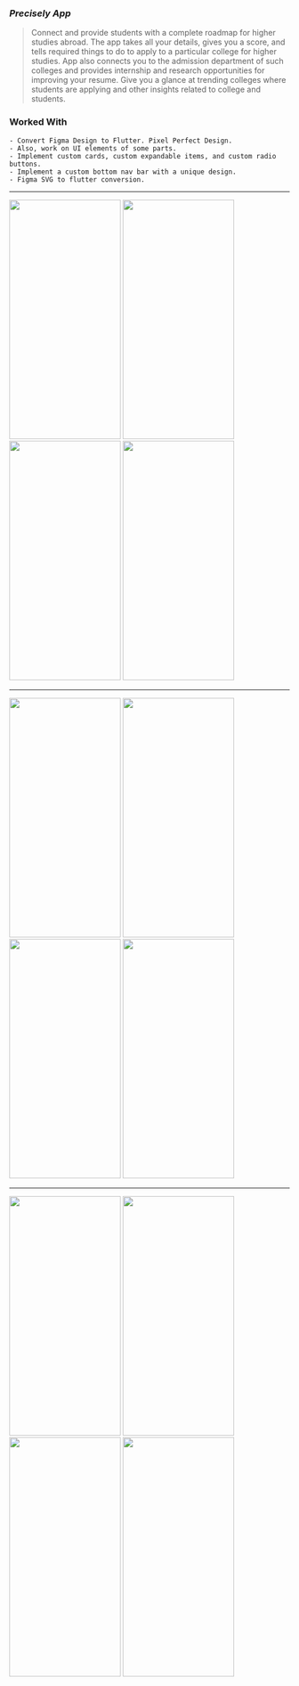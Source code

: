 ### *Precisely App*

> Connect and provide students with a complete roadmap for higher studies abroad. The app takes all your details, gives you a score, and tells required things to do to apply to a particular college for higher studies. App also connects you to the admission department of such colleges and provides internship and research opportunities for improving your resume. Give you a glance at trending colleges where students are applying and other insights related to college and students.

### Worked With
    - Convert Figma Design to Flutter. Pixel Perfect Design.
    - Also, work on UI elements of some parts.
    - Implement custom cards, custom expandable items, and custom radio buttons.
    - Implement a custom bottom nav bar with a unique design.
    - Figma SVG to flutter conversion.
---
<div>
<img src="https://user-images.githubusercontent.com/37010915/167237430-898dccd7-4448-4991-98bc-d60f39f8f916.png" width="200px" height="430px"  />
<img src="https://user-images.githubusercontent.com/37010915/167237433-04aa2680-3062-44a9-8fb0-b613152152e7.png" width="200px" height="430px"  />
<img src="https://user-images.githubusercontent.com/37010915/167237437-a7a20606-0d80-4073-8fc3-16cd1b272c06.png" width="200px" height="430px"  />
<img src="https://user-images.githubusercontent.com/37010915/167237438-1cb50e36-093e-4eaf-ae2a-4e7881115576.png" width="200px" height="430px"  />
</div>
<hr/>
<div>
<img src="https://user-images.githubusercontent.com/37010915/167237439-f193061f-f911-440c-9f40-4faa4039baca.png" width="200px" height="430px" />
<img src="https://user-images.githubusercontent.com/37010915/167237440-da8e86ad-4649-4f75-bfe3-ab2209dee4ca.png" width="200px" height="430px" />
<img src="https://user-images.githubusercontent.com/37010915/167237442-6bc6a472-6062-4aeb-86a9-a00bfd9597fe.png" width="200px" height="430px" />
<img src="https://user-images.githubusercontent.com/37010915/167237443-6c4c5795-3b0a-40ee-807a-4b0eb62850e6.png" width="200px" height="430px" />
</div>
<hr/>
<div>
<img src="https://user-images.githubusercontent.com/37010915/167237444-b0b20242-a914-4690-b6c7-dc7194b7127a.png" width="200px" height="430px" />
<img src="https://user-images.githubusercontent.com/37010915/167237445-ceea10b6-8fe3-4b1a-9867-d5788a21f9fd.png" width="200px" height="430px" />
<img src="https://user-images.githubusercontent.com/37010915/167237447-4ae1c1e6-b3dc-4f17-a5f7-aba6178f8470.png" width="200px" height="430px" />
<img src="https://user-images.githubusercontent.com/37010915/167237450-060ee890-06a0-4698-a2ce-0e21b10c5e1b.png" width="200px" height="430px" />
</div>

